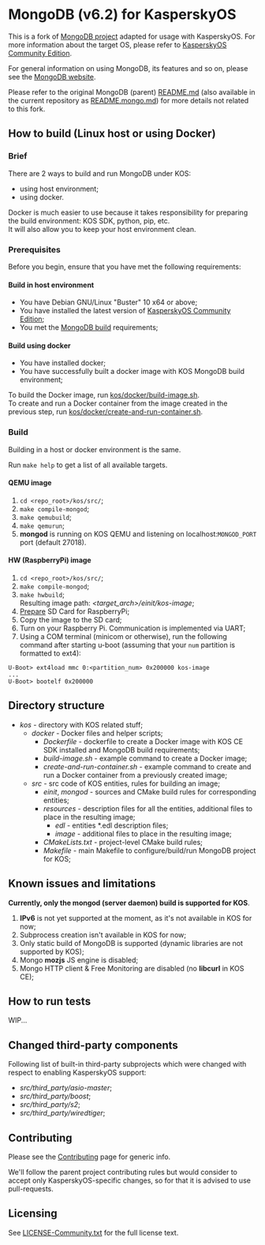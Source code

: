 # MongoDB (v6.2) for KasperskyOS

This is a fork of [MongoDB project][1] adapted for usage with KasperskyOS. For
more information about the target OS, please refer to [KasperskyOS Community
Edition][2].

For general information on using MongoDB, its features and so on, please see
the [MongoDB website][3].

Please refer to the original MongoDB (parent) [README.md][4] (also available in
the current repository as [README.mongo.md](./README.mongo.md)) for more
details not related to this fork.

## How to build (Linux host or using Docker)

### Brief

There are 2 ways to build and run MongoDB under KOS:

- using host environment;
- using docker.

Docker is much easier to use because it takes responsibility for preparing the
build environment: KOS SDK, python, pip, etc.  
It will also allow you to keep your host environment clean.

### Prerequisites

Before you begin, ensure that you have met the following requirements:

#### Build in host environment

- You have Debian GNU/Linux "Buster" 10 x64 or above;
- You have installed the latest version of [KasperskyOS Community Edition][5];
- You met the [MongoDB build](./docs/building.md) requirements;

#### Build using docker

- You have installed docker;
- You have successfully built a docker image with KOS MongoDB build environment;

To build the Docker image, run
[kos/docker/build-image.sh](kos/docker/build-image.sh).  
To create and run a Docker container from the image created in the previous
step, run
[kos/docker/create-and-run-container.sh](kos/docker/create-and-run-container.sh).

### Build

Building in a host or docker environment is the same.

Run `make help` to get a list of all available targets.

#### QEMU image

1. `cd <repo_root>/kos/src/`;
2. `make compile-mongod`;
3. `make qemubuild`;
4. `make qemurun`;
5. **mongod** is running on KOS QEMU and listening on localhost:`MONGOD_PORT`
port (default 27018).

#### HW (RaspberryPi) image

1. `cd <repo_root>/kos/src/`;
2. `make compile-mongod`;
3. `make hwbuild`;  
   Resulting image path: *<target_arch>/einit/kos-image*;
4. [Prepare][6] SD Card for RaspberryPi;
5. Copy the image to the SD card;
6. Turn on your Raspberry Pi. Communication is implemented via UART;
7. Using a COM terminal (minicom or otherwise), run the following command after
starting u-boot (assuming that your `num` partition is formatted to ext4):

```
U-Boot> ext4load mmc 0:<partition_num> 0x200000 kos-image
...
U-Boot> bootelf 0x200000

```

## Directory structure

- *kos* - directory with KOS related stuff;
  - *docker* - Docker files and helper scripts;
    - *Dockerfile* - dockerfile to create a Docker image with KOS CE SDK
      installed and MongoDB build requirements;
    - *build-image.sh* - example command to create a Docker image;
    - *create-and-run-container.sh* - example command to create and run a
      Docker container from a previously created image;
  - *src* - src code of KOS entities, rules for building an image;
    - *einit*, *mongod* - sources and CMake build rules for corresponding
      entities;
    - *resources* - description files for all the entities, additional files to
      place in the resulting image;
      - *edl* - entities *.edl description files;
      - *image* - additional files to place in the resulting image;
    - *CMakeLists.txt* - project-level CMake build rules;
    - *Makefile* - main Makefile to configure/build/run MongoDB project for KOS;

## Known issues and limitations

**Currently, only the mongod (server daemon) build is supported for KOS**.

1. **IPv6** is not yet supported at the moment, as it's not available in KOS for
now;
2. Subprocess creation isn't available in KOS for now;
3. Only static build of MongoDB is supported (dynamic libraries are not
supported by KOS);
4. Mongo **mozjs** JS engine is disabled;
5. Mongo HTTP client & Free Monitoring are disabled (no **libcurl** in KOS CE);

## How to run tests

WIP...

## Changed third-party components

Following list of built-in third-party subprojects which were changed with
respect to enabling KasperskyOS support:

- *src/third_party/asio-master*;
- *src/third_party/boost*;
- *src/third_party/s2*;
- *src/third_party/wiredtiger*;

## Contributing

Please see the [Contributing](./CONTRIBUTING.rst) page for generic info.

We'll follow the parent project contributing rules but would consider to accept
only KasperskyOS-specific changes, so for that it is advised to use
pull-requests.

## Licensing

See [LICENSE-Community.txt](./LICENSE-Community.txt) for the full license text.

[1]: https://github.com/mongodb/mongo
[2]: https://support.kaspersky.com/help/KCE/1.1/en-US/community_edition.htm
[3]: https://www.mongodb.com/
[4]: https://github.com/mongodb/mongo/blob/master/README.md
[5]: https://os.kaspersky.com/development/download/
[6]: https://support.kaspersky.com/help/KCE/1.1/ru-RU/preparing_sd_card_rpi.htm
